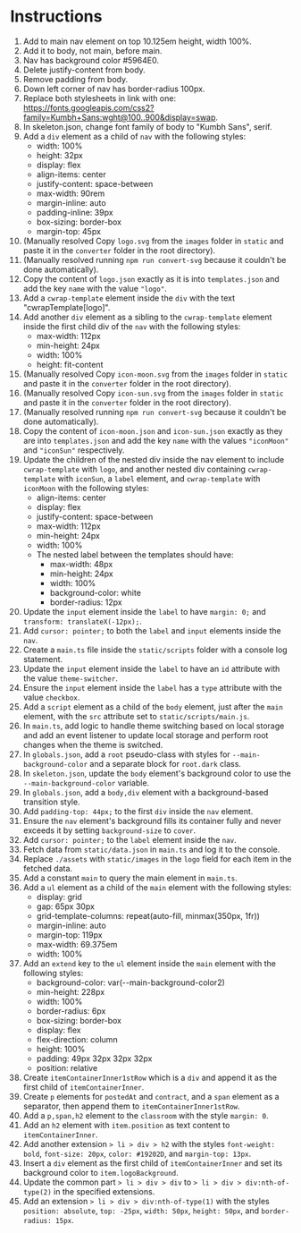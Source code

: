# Instructions

1. Add to main nav element on top 10.125em height, width 100%.
2. Add it to body, not main, before main.
3. Nav has background color #5964E0.
4. Delete justify-content from body.
5. Remove padding from body.
6. Down left corner of nav has border-radius 100px.
7. Replace both stylesheets in link with one: <https://fonts.googleapis.com/css2?family=Kumbh+Sans:wght@100..900&display=swap>.
8. In skeleton.json, change font family of body to "Kumbh Sans", serif.
9. Add a `div` element as a child of `nav` with the following styles:
   - width: 100%
   - height: 32px
   - display: flex
   - align-items: center
   - justify-content: space-between
   - max-width: 90rem
   - margin-inline: auto
   - padding-inline: 39px
   - box-sizing: border-box
   - margin-top: 45px
10. (Manually resolved Copy `logo.svg` from the `images` folder in `static` and paste it in the `converter` folder in the root directory).
11. (Manually resolved running `npm run convert-svg` because it couldn't be done automatically).
12. Copy the content of `logo.json` exactly as it is into `templates.json` and add the key `name` with the value `"logo"`.
13. Add a `cwrap-template` element inside the `div` with the text "cwrapTemplate[logo]".
14. Add another `div` element as a sibling to the `cwrap-template` element inside the first child div of the `nav` with the following styles:
    - max-width: 112px
    - min-height: 24px
    - width: 100%
    - height: fit-content
15. (Manually resolved Copy `icon-moon.svg` from the `images` folder in `static` and paste it in the `converter` folder in the root directory).
16. (Manually resolved Copy `icon-sun.svg` from the `images` folder in `static` and paste it in the `converter` folder in the root directory).
17. (Manually resolved running `npm run convert-svg` because it couldn't be done automatically).
18. Copy the content of `icon-moon.json` and `icon-sun.json` exactly as they are into `templates.json` and add the key `name` with the values `"iconMoon"` and `"iconSun"` respectively.
19. Update the children of the nested div inside the nav element to include `cwrap-template` with `logo`, and another nested div containing `cwrap-template` with `iconSun`, a `label` element, and `cwrap-template` with `iconMoon` with the following styles:
    - align-items: center
    - display: flex
    - justify-content: space-between
    - max-width: 112px
    - min-height: 24px
    - width: 100%
    - The nested label between the templates should have:
      - max-width: 48px
      - min-height: 24px
      - width: 100%
      - background-color: white
      - border-radius: 12px
20. Update the `input` element inside the `label` to have `margin: 0;` and `transform: translateX(-12px);`.
21. Add `cursor: pointer;` to both the `label` and `input` elements inside the `nav`.
22. Create a `main.ts` file inside the `static/scripts` folder with a console log statement.
23. Update the `input` element inside the `label` to have an `id` attribute with the value `theme-switcher`.
24. Ensure the `input` element inside the `label` has a `type` attribute with the value `checkbox`.
25. Add a `script` element as a child of the `body` element, just after the `main` element, with the `src` attribute set to `static/scripts/main.js`.
26. In `main.ts`, add logic to handle theme switching based on local storage and add an event listener to update local storage and perform root changes when the theme is switched.
27. In `globals.json`, add a `root` pseudo-class with styles for `--main-background-color` and a separate block for `root.dark` class.
28. In `skeleton.json`, update the `body` element's background color to use the `--main-background-color` variable.
29. In `globals.json`, add a `body,div` element with a background-based transition style.
30. Add `padding-top: 44px;` to the first `div` inside the `nav` element.
31. Ensure the `nav` element's background fills its container fully and never exceeds it by setting `background-size` to `cover`.
32. Add `cursor: pointer;` to the `label` element inside the `nav`.
33. Fetch data from `static/data.json` in `main.ts` and log it to the console.
34. Replace `./assets` with `static/images` in the `logo` field for each item in the fetched data.
35. Add a constant `main` to query the main element in `main.ts`.
36. Add a `ul` element as a child of the `main` element with the following styles:
    - display: grid
    - gap: 65px 30px
    - grid-template-columns: repeat(auto-fill, minmax(350px, 1fr))
    - margin-inline: auto
    - margin-top: 119px
    - max-width: 69.375em
    - width: 100%
37. Add an `extend` key to the `ul` element inside the `main` element with the following styles:
    - background-color: var(--main-background-color2)
    - min-height: 228px
    - width: 100%
    - border-radius: 6px
    - box-sizing: border-box
    - display: flex
    - flex-direction: column
    - height: 100%
    - padding: 49px 32px 32px 32px
    - position: relative
38. Create `itemContainerInner1stRow` which is a `div` and append it as the first child of `itemContainerInner`.
39. Create `p` elements for `postedAt` and `contract`, and a `span` element as a separator, then append them to `itemContainerInner1stRow`.
40. Add a `p,span,h2` element to the `classroom` with the style `margin: 0`.
41. Add an `h2` element with `item.position` as text content to `itemContainerInner`.
42. Add another extension `> li > div > h2` with the styles `font-weight: bold`, `font-size: 20px`, `color: #19202D`, and `margin-top: 13px`.
43. Insert a `div` element as the first child of `itemContainerInner` and set its background color to `item.logoBackground`.
44. Update the common part `> li > div > div` to `> li > div > div:nth-of-type(2)` in the specified extensions.
45. Add an extension `> li > div > div:nth-of-type(1)` with the styles `position: absolute`, `top: -25px`, `width: 50px`, `height: 50px`, and `border-radius: 15px`.
